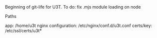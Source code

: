 Beginning of git-life for U3T. To do: fix .mjs module loading on node

Paths

app: /home/u3t
nginx configuration: /etc/nginx/conf.d/u3t.conf
certs/key: /etc/ssl/certs/u3t\*
